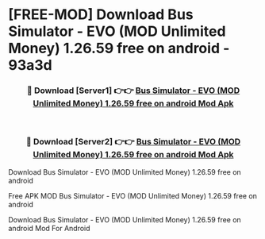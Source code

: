 # [FREE-MOD] Download Bus Simulator - EVO (MOD Unlimited Money) 1.26.59 free on android - 93a3d


<div align="center">
<h3>🔴 Download [Server1] 👉👉 <a href="https://apk-comot.site?title=Bus_Simulator_-_EVO_(MOD_Unlimited_Money)_1.26.59_free_on_android">Bus Simulator - EVO (MOD Unlimited Money) 1.26.59 free on android Mod Apk</a></h3><br>

<h3>🔴 Download [Server2] 👉👉 <a href="https://apk-comot.site?title=Bus_Simulator_-_EVO_(MOD_Unlimited_Money)_1.26.59_free_on_android">Bus Simulator - EVO (MOD Unlimited Money) 1.26.59 free on android Mod Apk</a></h3>
</div>



Download Bus Simulator - EVO (MOD Unlimited Money) 1.26.59 free on android 

Free APK MOD Bus Simulator - EVO (MOD Unlimited Money) 1.26.59 free on android 

Download Bus Simulator - EVO (MOD Unlimited Money) 1.26.59 free on android Mod For Android
